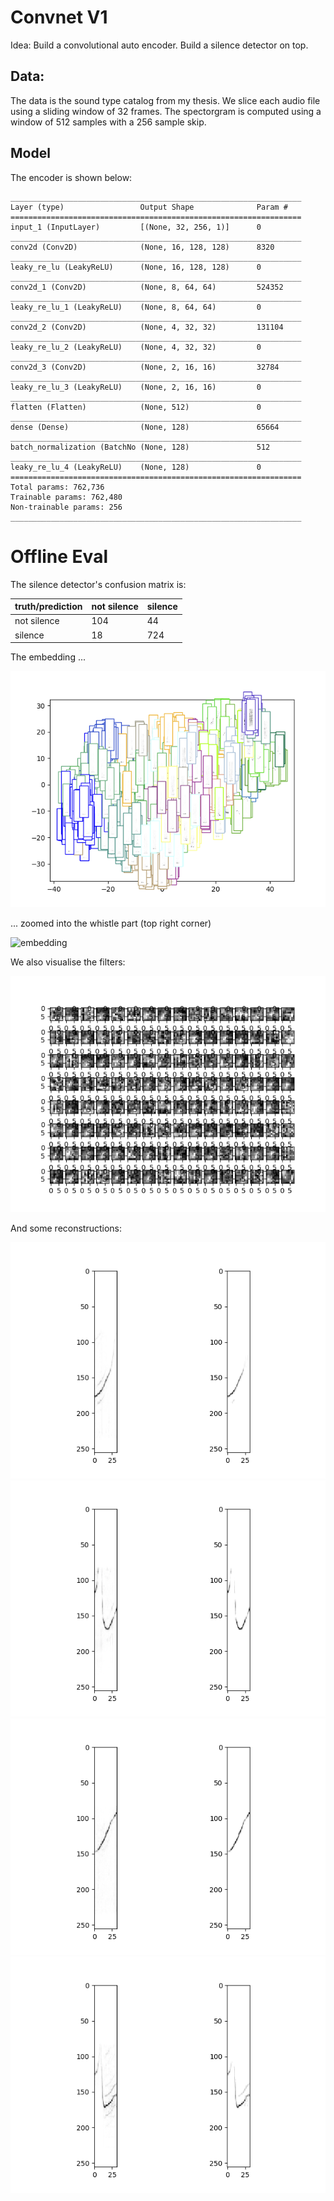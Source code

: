 # Convnet V1

Idea: Build a convolutional auto encoder. Build a silence detector on top. 

## Data:
The data is the sound type catalog from my thesis. We slice each
audio file using a sliding window of 32 frames. The spectorgram is
computed using a window of 512 samples with a 256 sample skip.

## Model
The encoder is shown below:

```
_________________________________________________________________
Layer (type)                 Output Shape              Param #   
=================================================================
input_1 (InputLayer)         [(None, 32, 256, 1)]      0         
_________________________________________________________________
conv2d (Conv2D)              (None, 16, 128, 128)      8320      
_________________________________________________________________
leaky_re_lu (LeakyReLU)      (None, 16, 128, 128)      0         
_________________________________________________________________
conv2d_1 (Conv2D)            (None, 8, 64, 64)         524352    
_________________________________________________________________
leaky_re_lu_1 (LeakyReLU)    (None, 8, 64, 64)         0         
_________________________________________________________________
conv2d_2 (Conv2D)            (None, 4, 32, 32)         131104    
_________________________________________________________________
leaky_re_lu_2 (LeakyReLU)    (None, 4, 32, 32)         0         
_________________________________________________________________
conv2d_3 (Conv2D)            (None, 2, 16, 16)         32784     
_________________________________________________________________
leaky_re_lu_3 (LeakyReLU)    (None, 2, 16, 16)         0         
_________________________________________________________________
flatten (Flatten)            (None, 512)               0         
_________________________________________________________________
dense (Dense)                (None, 128)               65664     
_________________________________________________________________
batch_normalization (BatchNo (None, 128)               512       
_________________________________________________________________
leaky_re_lu_4 (LeakyReLU)    (None, 128)               0         
=================================================================
Total params: 762,736
Trainable params: 762,480
Non-trainable params: 256
_________________________________________________________________
```

# Offline Eval

The silence detector's confusion matrix is:

|truth/prediction|not silence|silence|
|:---|:---|:---|
|not silence|104|44|
|silence|18|724|

The embedding ... 

![embedding](images/embedding.png)

... zoomed into the whistle part (top right corner)

![embedding](images/embedding_zoomed.png)

We also visualise the filters:

![embedding](images/filters.png)

And some reconstructions:

![embedding](images/reconstruction1.png)
![embedding](images/reconstruction2.png)
![embedding](images/reconstruction3.png)
![embedding](images/reconstruction4.png)
